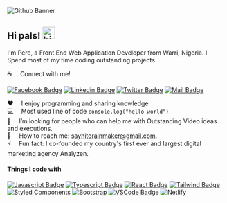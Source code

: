 
![Github Banner](assets/github-banner.png)

## Hi pals! <img src="assets/hello.gif" width="28px" alt="hi">

I'm Pere, a Front End Web Application Developer from  Warri, Nigeria. I Spend most of my time coding outstanding projects.

:coffee: &emsp;Connect with me!

[![Facebook Badge](https://img.shields.io/badge/Facebook-1877F2?style=for-the-badge&logo=facebook&logoColor=white)](https://www.facebook.com/profile.php?id=100074182476935) [![Linkedin Badge](https://img.shields.io/badge/LinkedIn-0077B5?style=for-the-badge&logo=linkedin&logoColor=white)](https://www.linkedin.com/in/bibiwei-pere-9a34b024b) [![Twitter Badge](https://img.shields.io/badge/Twitter-1DA1F2?style=for-the-badge&logo=twitter&logoColor=white)](https://twitter.com/Bibiwei_Pere?t=q-mMQLff5YLlq42Mv31Itw&s=09) [![Mail Badge](https://img.shields.io/badge/Gmail-D14836?style=for-the-badge&logo=gmail&logoColor=white)](mailto:bibiweijnr@gmail.com)

:hearts: &emsp;I enjoy programming and sharing knowledge <br/>
:computer: &emsp;Most used line of code `console.log("hello world")` <br/>
🤔 &emsp;I’m looking for people who can help me with Outstanding Video ideas and executions.<br/>
:e-mail: &emsp;How to reach me: sayhitorainmaker@gmail.com.<br/>
⚡ &emsp;Fun fact: I co-founded my country's first ever and largest digital marketing agency Analyzen.

#### Things I code with

[![Javascript Badge](https://img.shields.io/badge/-Javascript-F0DB4F?style=for-the-badge&labelColor=black&logo=javascript&logoColor=F0DB4F)](#) [![Typescript Badge](https://img.shields.io/badge/-Typescript-007acc?style=for-the-badge&labelColor=black&logo=typescript&logoColor=007acc)](#) [![React Badge](https://img.shields.io/badge/-React-61DBFB?style=for-the-badge&labelColor=black&logo=react&logoColor=61DBFB)](#)  [![Tailwind Badge](https://img.shields.io/badge/Tailwind%20CSS-092749?style=for-the-badge&logo=tailwindcss&logoColor=06B6D4&labelColor=000000)](#) ![Styled Components](https://img.shields.io/badge/styled--components-DB7093?style=for-the-badge&logo=styled-components&logoColor=white) ![Bootstrap](https://img.shields.io/badge/bootstrap-%23563D7C.svg?style=for-the-badge&logo=bootstrap&logoColor=white) [![VSCode Badge](https://img.shields.io/badge/Visual_Studio-5C2D91?style=for-the-badge&logo=visual%20studio&logoColor=white)](#) ![Netlify](https://img.shields.io/badge/netlify-%23000000.svg?style=for-the-badge&logo=netlify&logoColor=#00C7B7) 


